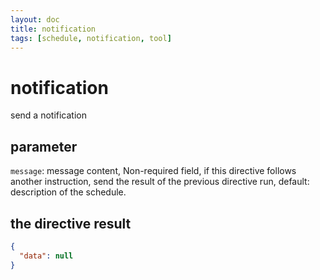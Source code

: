 ```yaml
---
layout: doc
title: notification
tags: [schedule, notification, tool]
---
```


# notification
send a notification

## parameter
`message`: message content, Non-required field, if this directive follows another instruction, send the result of the previous directive run, default: description of the schedule.

## the directive result
```json
{
  "data": null
}
```
